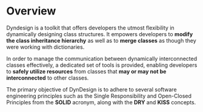 Overview
========

Dyndesign is a toolkit that offers developers the utmost flexibility in
dynamically designing class structures. It empowers developers to **modify the
class inheritance hierarchy** as well as to **merge classes** as though they
were working with dictionaries.

In order to manage the communication between dynamically interconnected classes
effectively, a dedicated set of tools is provided, enabling developers to
**safely utilize resources** from classes that **may or may not be
interconnected** to other classes.

The primary objective of DynDesign is to adhere to several software engineering
principles such as the Single Responsibility and Open-Closed Principles from the
**SOLID** acronym, along with the **DRY** and **KISS** concepts.

<br/>
